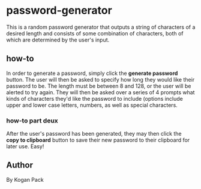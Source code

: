 # password-generator

This is a random password generator that outputs a string of characters of a desired length and consists of some combination of characters, both of which are determined by the user's input.

## how-to

In order to generate a password, simply click the **generate password** button. The user will then be asked to specify how long they would like their password to be. The length must be between 8 and 128, or the user will be alerted to try again. They will then be asked over a series of 4 prompts what kinds of characters they'd like the password to include (options include upper and lower case letters, numbers, as well as special characters.

### how-to part deux

After the user's password has been generated, they may then click the **copy to clipboard** button to save their new password to their clipboard for later use. Easy!

## Author

By Kogan Pack